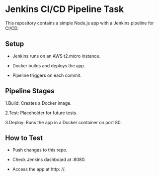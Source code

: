 # Jenkins CI/CD Pipeline Task
This repository contains a simple Node.js app with a Jenkins pipeline for CI/CD.

## Setup

  - Jenkins runs on an AWS t2.micro instance.
  
  - Docker builds and deploys the app.
  
  - Pipeline triggers on each commit.
  
## Pipeline Stages

  1.Build: Creates a Docker image.

  2.Test: Placeholder for future tests.

  3.Deploy: Runs the app in a Docker container on port 80.

## How to Test

  - Push changes to this repo.

  - Check Jenkins dashboard at <instance-ip>:8080.

  - Access the app at  http: //<instance-ip>.
